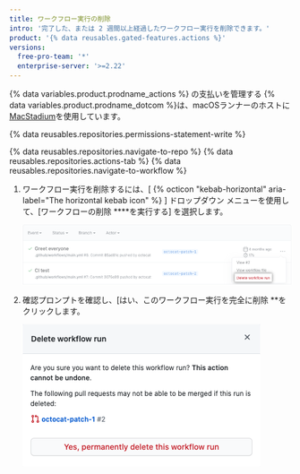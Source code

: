 ```yaml
---
title: ワークフロー実行の削除
intro: '完了した、または 2 週間以上経過したワークフロー実行を削除できます。'
product: '{% data reusables.gated-features.actions %}'
versions:
  free-pro-team: '*'
  enterprise-server: '>=2.22'
---
```


{% data variables.product.prodname_actions %} の支払いを管理する
{% data variables.product.prodname_dotcom %}は、macOSランナーのホストに[MacStadium](https://www.macstadium.com/)を使用しています。

{% data reusables.repositories.permissions-statement-write %}

{% data reusables.repositories.navigate-to-repo %}
{% data reusables.repositories.actions-tab %}
{% data reusables.repositories.navigate-to-workflow %}
1. ワークフロー実行を削除するには、[ {% octicon "kebab-horizontal" aria-label="The horizontal kebab icon" %} ] ドロップダウン メニューを使用して、[ワークフローの削除 ****を実行する] を選択します。

    ![ワークフロー実行の削除](/assets/images/help/settings/workflow-delete-run.png)
2. 確認プロンプトを確認し、[はい、このワークフロー実行</strong>を完全に削除 **をクリックします。</p>

    ![ワークフロー実行確認の削除](/assets/images/help/settings/workflow-delete-run-confirmation.png)</li> </ol>
